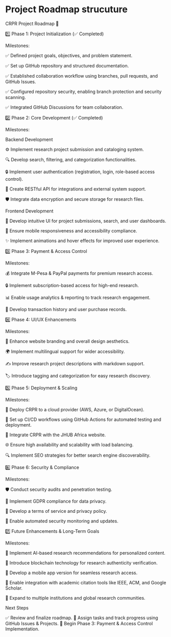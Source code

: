 # Project Roadmap strucuture

CRPR Project Roadmap 🚀

1️⃣ Phase 1: Project Initialization (✅ Completed)

Milestones:

✅ Defined project goals, objectives, and problem statement.

✅ Set up GitHub repository and structured documentation.

✅ Established collaboration workflow using branches, pull requests, and GitHub Issues.

✅ Configured repository security, enabling branch protection and security scanning.

✅ Integrated GitHub Discussions for team collaboration.

2️⃣ Phase 2: Core Development  (✅ Completed)

Milestones:

Backend Development

⚙️ Implement research project submission and cataloging system.

🔍 Develop search, filtering, and categorization functionalities.

🔒 Implement user authentication (registration, login, role-based access control).

📄 Create RESTful API for integrations and external system support.

🛡️ Integrate data encryption and secure storage for research files.

Frontend Development

🎨 Develop intuitive UI for project submissions, search, and user dashboards.

📱 Ensure mobile responsiveness and accessibility compliance.

✨ Implement animations and hover effects for improved user experience.

3️⃣ Phase 3: Payment & Access Control

Milestones:

💰 Integrate M-Pesa & PayPal payments for premium research access.

🔒 Implement subscription-based access for high-end research.

📊 Enable usage analytics & reporting to track research engagement.

🏦 Develop transaction history and user purchase records.

4️⃣ Phase 4: UI/UX Enhancements

Milestones:

🎨 Enhance website branding and overall design aesthetics.

🌍 Implement multilingual support for wider accessibility.

✍️ Improve research project descriptions with markdown support.

🏷️ Introduce tagging and categorization for easy research discovery.

5️⃣ Phase 5: Deployment & Scaling

Milestones:

🚀 Deploy CRPR to a cloud provider (AWS, Azure, or DigitalOcean).

🔄 Set up CI/CD workflows using GitHub Actions for automated testing and deployment.

🏢 Integrate CRPR with the JHUB Africa website.

🌐 Ensure high availability and scalability with load balancing.

🔍 Implement SEO strategies for better search engine discoverability.

6️⃣ Phase 6: Security & Compliance

Milestones:

🛡️ Conduct security audits and penetration testing.

🔏 Implement GDPR compliance for data privacy.

📜 Develop a terms of service and privacy policy.

🔄 Enable automated security monitoring and updates.

7️⃣ Future Enhancements & Long-Term Goals

Milestones:

🧠 Implement AI-based research recommendations for personalized content.

🔗 Introduce blockchain technology for research authenticity verification.

📡 Develop a mobile app version for seamless research access.

📑 Enable integration with academic citation tools like IEEE, ACM, and Google Scholar.

📍 Expand to multiple institutions and global research communities.

Next Steps

✅ Review and finalize roadmap.
📌 Assign tasks and track progress using GitHub Issues & Projects.
🚀 Begin Phase 3: Payment & Access Control Implementation.




